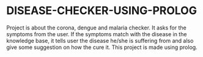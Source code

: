 # DISEASE-CHECKER-USING-PROLOG
Project is about the corona, dengue and malaria checker. It asks for the symptoms from the user. If the symptoms match with the disease in the knowledge base, it tells user the disease he/she is suffering from and also give some suggestion on how the cure it. This project is made using prolog.
